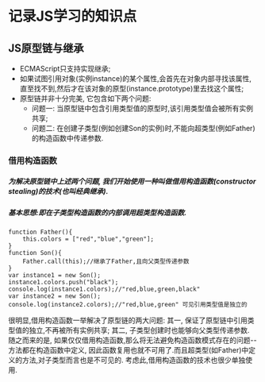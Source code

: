 # 记录JS学习的知识点
## JS原型链与继承
+ ECMAScript只支持实现继承;
+ 如果试图引用对象(实例instance)的某个属性,会首先在对象内部寻找该属性,直至找不到,然后才在该对象的原型(instance.prototype)里去找这个属性;
+ 原型链并非十分完美, 它包含如下两个问题:
   + 问题一: 当原型链中包含引用类型值的原型时,该引用类型值会被所有实例共享;
   + 问题二: 在创建子类型(例如创建Son的实例)时,不能向超类型(例如Father)的构造函数中传递参数.
### 借用构造函数
##### 为解决原型链中上述两个问题, 我们开始使用一种叫做借用构造函数(constructor stealing)的技术(也叫经典继承).
##### 基本思想:即在子类型构造函数的内部调用超类型构造函数.
    function Father(){
        this.colors = ["red","blue","green"];
    }
    function Son(){
        Father.call(this);//继承了Father,且向父类型传递参数
    }
    var instance1 = new Son();
    instance1.colors.push("black");
    console.log(instance1.colors);//"red,blue,green,black"
    var instance2 = new Son();
    console.log(instance2.colors);//"red,blue,green" 可见引用类型值是独立的
很明显,借用构造函数一举解决了原型链的两大问题:
其一, 保证了原型链中引用类型值的独立,不再被所有实例共享;
其二, 子类型创建时也能够向父类型传递参数.
随之而来的是, 如果仅仅借用构造函数,那么将无法避免构造函数模式存在的问题--方法都在构造函数中定义, 因此函数复用也就不可用了.而且超类型(如Father)中定义的方法,对子类型而言也是不可见的. 考虑此,借用构造函数的技术也很少单独使用.




